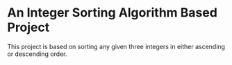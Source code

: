 # An Integer Sorting Algorithm Based Project

This project is based on sorting any given three integers in either ascending  
or descending order.
